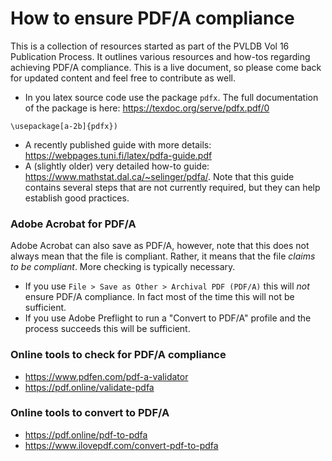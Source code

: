 # How to ensure PDF/A compliance

This is a collection of resources started as part of the PVLDB Vol 16 Publication Process. It outlines various resources and how-tos regarding achieving PDF/A compliance. This is a live document, so please come back for updated content and feel free to contribute as well.

+  In you latex source code use the package `pdfx`. The full documentation of the package is here: https://texdoc.org/serve/pdfx.pdf/0  
```
\usepackage[a-2b]{pdfx})
```` 
+ A recently published guide with more details: https://webpages.tuni.fi/latex/pdfa-guide.pdf 
+ A (slightly older) very detailed how-to guide: https://www.mathstat.dal.ca/~selinger/pdfa/. Note that this guide contains several steps that are not currently required, but they can help establish good practices.

### Adobe Acrobat for PDF/A

Adobe Acrobat can also save as PDF/A, however, note that this does not always mean that the file is compliant. Rather, it means that the file _claims to be compliant_. More checking is typically necessary. 
+ If you use `File > Save as Other > Archival PDF (PDF/A)` this will *not* ensure PDF/A compliance. In fact most of the time this will not be sufficient.
+ If you use Adobe Preflight to run a "Convert to PDF/A" profile and the process succeeds this will be sufficient. 


### Online tools to check for PDF/A compliance
+ https://www.pdfen.com/pdf-a-validator
+ https://pdf.online/validate-pdfa

### Online tools to convert to PDF/A 
+ https://pdf.online/pdf-to-pdfa
+ https://www.ilovepdf.com/convert-pdf-to-pdfa
